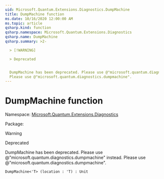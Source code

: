 ```yaml
---
uid: Microsoft.Quantum.Extensions.Diagnostics.DumpMachine
title: DumpMachine function
ms.date: 10/16/2020 12:00:00 AM
ms.topic: article
qsharp.kind: function
qsharp.namespace: Microsoft.Quantum.Extensions.Diagnostics
qsharp.name: DumpMachine
qsharp.summary: >2-

  > [!WARNING]

  > Deprecated


  DumpMachine has been deprecated. Please use @"microsoft.quantum.diagnostics.dumpmachine" instead.
  Please use @"microsoft.quantum.diagnostics.dumpmachine".
---
```


# DumpMachine function

Namespace: [Microsoft.Quantum.Extensions.Diagnostics](xref:Microsoft.Quantum.Extensions.Diagnostics)

Package: [](https://nuget.org/packages/)


> [!WARNING]
> Deprecated
DumpMachine has been deprecated. Please use @"microsoft.quantum.diagnostics.dumpmachine" instead.Please use @"microsoft.quantum.diagnostics.dumpmachine".

```Q#
DumpMachine<'T> (location : 'T) : Unit
```
